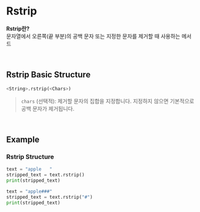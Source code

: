 # Rstrip
**Rstrip란?** <br>
문자열에서 오른쪽(끝 부분)의 공백 문자 또는 지정한 문자를 제거할 때 사용하는 메서드

<br>

## Rstrip Basic Structure
```python
<String>.rstrip(<Chars>)
```
> `chars` (선택적): 제거할 문자의 집합을 지정합니다. 지정하지 않으면 기본적으로 공백 문자가 제거됩니다.

<br>

## Example
### Rstrip Structure
```python
text = "apple   "
stripped_text = text.rstrip()
print(stripped_text)

```
```python
text = "apple###"
stripped_text = text.rstrip("#")
print(stripped_text)
```